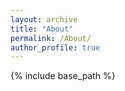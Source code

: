 ```yaml
---
layout: archive
title: "About"
permalink: /About/
author_profile: true
---
```


{% include base_path %}


<!-- {% for post in site.portfolio %}
  {% include archive-single.html %}
{% endfor %} -->

